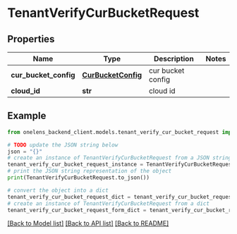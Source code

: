 # TenantVerifyCurBucketRequest


## Properties

Name | Type | Description | Notes
------------ | ------------- | ------------- | -------------
**cur_bucket_config** | [**CurBucketConfig**](CurBucketConfig.md) | cur bucket config | 
**cloud_id** | **str** | cloud id | 

## Example

```python
from onelens_backend_client.models.tenant_verify_cur_bucket_request import TenantVerifyCurBucketRequest

# TODO update the JSON string below
json = "{}"
# create an instance of TenantVerifyCurBucketRequest from a JSON string
tenant_verify_cur_bucket_request_instance = TenantVerifyCurBucketRequest.from_json(json)
# print the JSON string representation of the object
print(TenantVerifyCurBucketRequest.to_json())

# convert the object into a dict
tenant_verify_cur_bucket_request_dict = tenant_verify_cur_bucket_request_instance.to_dict()
# create an instance of TenantVerifyCurBucketRequest from a dict
tenant_verify_cur_bucket_request_form_dict = tenant_verify_cur_bucket_request.from_dict(tenant_verify_cur_bucket_request_dict)
```
[[Back to Model list]](../README.md#documentation-for-models) [[Back to API list]](../README.md#documentation-for-api-endpoints) [[Back to README]](../README.md)


